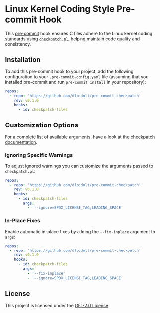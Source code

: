 # Linux Kernel Coding Style Pre-commit Hook

This [pre-commit](https://pre-commit.com/) hook ensures C files adhere to the
Linux kernel coding standards using [`checkpatch.pl`](https://www.kernel.org/doc/html/latest/dev-tools/checkpatch.html),
helping maintain code quality and consistency.

## Installation

To add this pre-commit hook to your project, add the following configuration to
your `.pre-commit-config.yaml` file (assuming that you installed pre-commit and
run `pre-commit install` in your repository):

```yaml
repos:
  - repo: 'https://github.com/dloidolt/pre-commit-checkpatch'
    rev: v0.1.0
    hooks:
      - id: checkpatch-files
```

## Customization Options

For a complete list of available arguments, have a look at the [checkpatch documentation](https://www.kernel.org/doc/html/latest/dev-tools/checkpatch.html).

### Ignoring Specific Warnings

To adjust ignored warnings you can customize the arguments passed to
`checkpatch.pl`:

```yaml
repos:
  - repo: 'https://github.com/dloidolt/pre-commit-checkpatch'
    rev: v0.1.0
    hooks:
      - id: checkpatch-files
        args:
          - '--ignore=SPDX_LICENSE_TAG,LEADING_SPACE'
```

### In-Place Fixes

Enable automatic in-place fixes by adding the `--fix-inplace` argument to `args`:

```yaml
repos:
  - repo: 'https://github.com/dloidolt/pre-commit-checkpatch'
    rev: v0.1.0
    hooks:
      - id: checkpatch-files
        args:
          - '--fix-inplace'
          - '--ignore=SPDX_LICENSE_TAG,LEADING_SPACE'
```

## License

This project is licensed under the [GPL-2.0 License](LICENSE).
